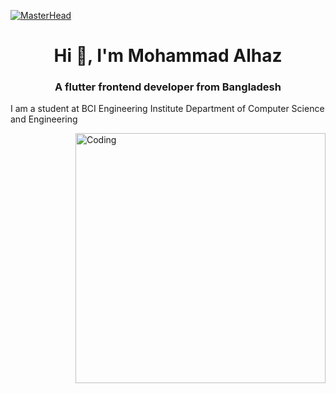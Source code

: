 [![MasterHead](https://wallpapercave.com/wp/wp3082255.jpg)](https://rishavchanda.io)
<h1 align="center">Hi 👋, I'm Mohammad Alhaz</h1>
<h3 align="center">A flutter frontend developer from Bangladesh</h3>
<p>I am a student at BCI Engineering Institute Department of Computer Science and Engineering<p>
<img align="right" alt="Coding" width="400" src="https://cdn.dribbble.com/users/1162077/screenshots/3848914/programmer.gif">

